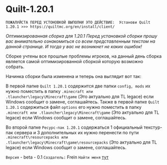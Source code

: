 # Quilt-1.20.1

`ПОЖАЛУЙСТА ПЕРЕД УСТОНОВКОЙ ВЫПОЛНИ ЭТО ДЕЙСТВИЕ: 
Установи Quilt 1.20.1 >>> https://quiltmc.org/en/install/client/`

*Оптимизированная сборка для 1.20.1 Перед установкой сборки прошу вас внимательно ознакомиться со всем представленным текстом на данной странице. И тогда у вас не возникнет не каких ошибок!*

Сборке учтены все прошлые проблемы игроков, на данный день сборка является самой оптимизированной сборкой которую возможно собрать.

Начинка сборки была изменена и теперь она выглядит вот так:

В первой папке `Quilt 1.20.1` содержится две папки `config, mods` их нужно поместить в папку `.minecraft или .tlauncher\legacy\Minecraft\game` (Это актуально для TL legace) если Windows сообщит о замене, соглашайтесь.
Также в первой папке `Quilt 1.20.1` содержиться файл `options` его нужно поместить в папку `.minecraft или .tlauncher\legacy\Minecraft\game` (Это актуально для TL legace) если Windows сообщит о замене, соглашайтесь.

Во второй папке `Ресурс-пак 1.20.1` содержаться 1 официальный текстур-пак сервера и 3 дополнительных их нужно перенести по пути `.minecraft\resourcepacks или .tlauncher\legacy\Minecraft\game\resourcepacks` (Это актуально для TL legace) если Windows сообщит о замене, соглашайтесь.

`Версия` - beta - 0.1 
`Создатель:` Frein 
 `Найти меня` [тут](https://tapy.me/frein)  
